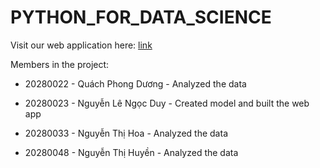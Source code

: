 # PYTHON_FOR_DATA_SCIENCE

Visit our web application here: [link](https://ngocduy3112-python-for-data-science-web-puf5tg.streamlit.app/)

Members in the project:

- 20280022 - Quách Phong Dương - Analyzed the data

- 20280023 - Nguyễn Lê Ngọc Duy - Created model and built the web app

- 20280033 - Nguyễn Thị Hoa - Analyzed the data

- 20280048 - Nguyễn Thị Huyền - Analyzed the data
